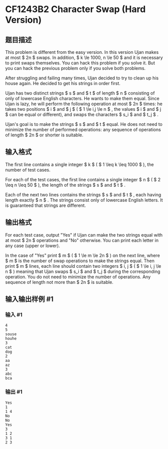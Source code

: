 # CF1243B2 Character Swap (Hard Version)

## 题目描述

This problem is different from the easy version. In this version Ujan makes at most $ 2n $ swaps. In addition, $ k \le 1000, n \le 50 $ and it is necessary to print swaps themselves. You can hack this problem if you solve it. But you can hack the previous problem only if you solve both problems.

After struggling and failing many times, Ujan decided to try to clean up his house again. He decided to get his strings in order first.

Ujan has two distinct strings $ s $ and $ t $ of length $ n $ consisting of only of lowercase English characters. He wants to make them equal. Since Ujan is lazy, he will perform the following operation at most $ 2n $ times: he takes two positions $ i $ and $ j $ ( $ 1 \le i,j \le n $ , the values $ i $ and $ j $ can be equal or different), and swaps the characters $ s_i $ and $ t_j $ .

Ujan's goal is to make the strings $ s $ and $ t $ equal. He does not need to minimize the number of performed operations: any sequence of operations of length $ 2n $ or shorter is suitable.

## 输入格式

The first line contains a single integer $ k $ ( $ 1 \leq k \leq 1000 $ ), the number of test cases.

For each of the test cases, the first line contains a single integer $ n $ ( $ 2 \leq n \leq 50 $ ), the length of the strings $ s $ and $ t $ .

Each of the next two lines contains the strings $ s $ and $ t $ , each having length exactly $ n $ . The strings consist only of lowercase English letters. It is guaranteed that strings are different.

## 输出格式

For each test case, output "Yes" if Ujan can make the two strings equal with at most $ 2n $ operations and "No" otherwise. You can print each letter in any case (upper or lower).

In the case of "Yes" print $ m $ ( $ 1 \le m \le 2n $ ) on the next line, where $ m $ is the number of swap operations to make the strings equal. Then print $ m $ lines, each line should contain two integers $ i, j $ ( $ 1 \le i, j \le n $ ) meaning that Ujan swaps $ s_i $ and $ t_j $ during the corresponding operation. You do not need to minimize the number of operations. Any sequence of length not more than $ 2n $ is suitable.

## 输入输出样例 #1

### 输入 #1

```
4
5
souse
houhe
3
cat
dog
2
aa
az
3
abc
bca
```

### 输出 #1

```
Yes
1
1 4
No
No
Yes
3
1 2
3 1
2 3
```